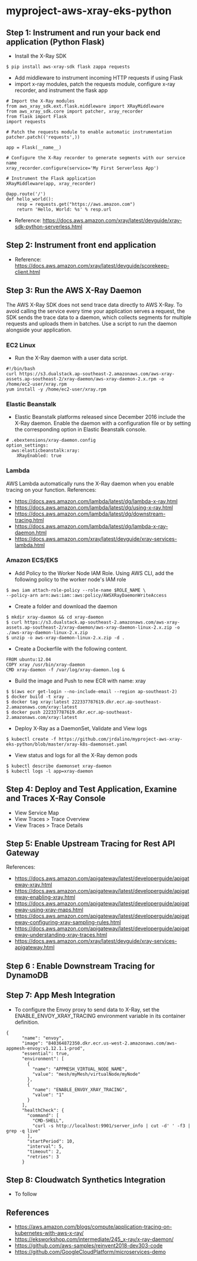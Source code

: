 # myproject-aws-xray-eks-python

## Step 1: Instrument and run your back end application (Python Flask)
- Install the X-Ray SDK
```
$ pip install aws-xray-sdk flask zappa requests
```
- Add middleware to instrument incoming HTTP requests if using Flask
- import x-ray modules, patch the requests module, configure x-ray recorder, and instrument the flask app
```
# Import the X-Ray modules
from aws_xray_sdk.ext.flask.middleware import XRayMiddleware
from aws_xray_sdk.core import patcher, xray_recorder
from flask import Flask
import requests

# Patch the requests module to enable automatic instrumentation
patcher.patch(('requests',))

app = Flask(__name__)

# Configure the X-Ray recorder to generate segments with our service name
xray_recorder.configure(service='My First Serverless App')

# Instrument the Flask application
XRayMiddleware(app, xray_recorder)
 
@app.route('/')
def hello_world():
    resp = requests.get("https://aws.amazon.com")
    return 'Hello, World: %s' % resp.url
```
- Reference: https://docs.aws.amazon.com/xray/latest/devguide/xray-sdk-python-serverless.html

## Step 2: Instrument front end application
- Reference: https://docs.aws.amazon.com/xray/latest/devguide/scorekeep-client.html

## Step 3: Run the AWS X-Ray Daemon
The AWS X-Ray SDK does not send trace data directly to AWS X-Ray. To avoid calling the service every time your application serves a request, the SDK sends the trace data to a daemon, which collects segments for multiple requests and uploads them in batches. Use a script to run the daemon alongside your application.

### EC2 Linux
- Run the X-Ray daemon with a user data script.
```
#!/bin/bash
curl https://s3.dualstack.ap-southeast-2.amazonaws.com/aws-xray-assets.ap-southeast-2/xray-daemon/aws-xray-daemon-2.x.rpm -o /home/ec2-user/xray.rpm
yum install -y /home/ec2-user/xray.rpm
```

### Elastic Beanstalk
- Elastic Beanstalk platforms released since December 2016 include the X-Ray daemon. Enable the daemon with a configuration file or by setting the corresponding option in Elastic Beanstalk console.
```
# .ebextensions/xray-daemon.config
option_settings:
  aws:elasticbeanstalk:xray:
    XRayEnabled: true
```

### Lambda
AWS Lambda automatically runs the X-Ray daemon when you enable tracing on your function.
References:
- https://docs.aws.amazon.com/lambda/latest/dg/lambda-x-ray.html
- https://docs.aws.amazon.com/lambda/latest/dg/using-x-ray.html
- https://docs.aws.amazon.com/lambda/latest/dg/downstream-tracing.html
- https://docs.aws.amazon.com/lambda/latest/dg/lambda-x-ray-daemon.html
- https://docs.aws.amazon.com/xray/latest/devguide/xray-services-lambda.html

### Amazon ECS/EKS
- Add Policy to the Worker Node IAM Role. Using AWS CLI, add the following policy to the worker node's IAM role
```
$ aws iam attach-role-policy --role-name $ROLE_NAME \
--policy-arn arn:aws:iam::aws:policy/AWSXRayDaemonWriteAccess
```
-  Create a folder and download the daemon
```
$ mkdir xray-daemon && cd xray-daemon
$ curl https://s3.dualstack.ap-southeast-2.amazonaws.com/aws-xray-assets.ap-southeast-2/xray-daemon/aws-xray-daemon-linux-2.x.zip -o ./aws-xray-daemon-linux-2.x.zip
$ unzip -o aws-xray-daemon-linux-2.x.zip -d .
```
- Create a Dockerfile with the following content.
```
FROM ubuntu:12.04
COPY xray /usr/bin/xray-daemon
CMD xray-daemon -f /var/log/xray-daemon.log &
```
-  Build the image and Push to new ECR with name: xray
```
$ $(aws ecr get-login --no-include-email --region ap-southeast-2)
$ docker build -t xray .
$ docker tag xray:latest 222337787619.dkr.ecr.ap-southeast-2.amazonaws.com/xray:latest
$ docker push 222337787619.dkr.ecr.ap-southeast-2.amazonaws.com/xray:latest
```
- Deploy X-Ray as a DaemonSet, Validate and View logs
```
$ kubectl create -f https://github.com/jrdalino/myproject-aws-xray-eks-python/blob/master/xray-k8s-daemonset.yaml
```
- View status and logs for all the X-Ray demon pods
```
$ kubectl describe daemonset xray-daemon
$ kubectl logs -l app=xray-daemon
```

## Step 4: Deploy and Test Application, Examine and Traces X-Ray Console
- View Service Map
- View Traces > Trace Overview
- View Traces > Trace Details

## Step 5: Enable Upstream Tracing for Rest API Gateway
References:
- https://docs.aws.amazon.com/apigateway/latest/developerguide/apigateway-xray.html
- https://docs.aws.amazon.com/apigateway/latest/developerguide/apigateway-enabling-xray.html
- https://docs.aws.amazon.com/apigateway/latest/developerguide/apigateway-using-xray-maps.html
- https://docs.aws.amazon.com/apigateway/latest/developerguide/apigateway-configuring-xray-sampling-rules.html
- https://docs.aws.amazon.com/apigateway/latest/developerguide/apigateway-understanding-xray-traces.html
- https://docs.aws.amazon.com/xray/latest/devguide/xray-services-apigateway.html

## Step 6 : Enable Downstream Tracing for DynamoDB

## Step 7: App Mesh Integration
- To configure the Envoy proxy to send data to X-Ray, set the ENABLE_ENVOY_XRAY_TRACING environment variable in its container definition.
```
{
      "name": "envoy",
      "image": "840364872350.dkr.ecr.us-west-2.amazonaws.com/aws-appmesh-envoy:v1.12.1.1-prod",
      "essential": true,
      "environment": [
        {
          "name": "APPMESH_VIRTUAL_NODE_NAME",
          "value": "mesh/myMesh/virtualNode/myNode"
        },
        {
          "name": "ENABLE_ENVOY_XRAY_TRACING",
          "value": "1"
        }
      ],
      "healthCheck": {
        "command": [
          "CMD-SHELL",
          "curl -s http://localhost:9901/server_info | cut -d' ' -f3 | grep -q live"
        ],
        "startPeriod": 10,
        "interval": 5,
        "timeout": 2,
        "retries": 3
      }
```

## Step 8: Cloudwatch Synthetics Integration
- To follow

## References
- https://aws.amazon.com/blogs/compute/application-tracing-on-kubernetes-with-aws-x-ray/ 
- https://eksworkshop.com/intermediate/245_x-ray/x-ray-daemon/
- https://github.com/aws-samples/reinvent2018-dev303-code
- https://github.com/GoogleCloudPlatform/microservices-demo
